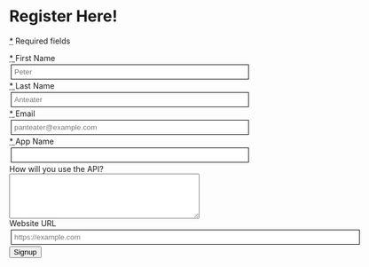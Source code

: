 # Register Here!

<style>
    input {
        border: 1px solid black;
        padding: 5px;
        margin: 3px;
    }
</style>
<p class="required-fields">
<abbr title="Required" class="required"><span >*</span></abbr> Required fields</p>
<form id="register_form">
    <div class="form-group">
        <label class="col-sm-4 control-label" for="user_first_name">
            <abbr title="Required" class="required">
                <span class="abbr-required">*</span>
            </abbr> 
            First Name
        </label>
        <div class="col-sm-5">
            <input class="form-control" id="user_first_name" name="user[first_name]" size="50" type="text" placeholder="Peter" required>
        </div>
    </div>
    <div class="form-group">
        <label class="col-sm-4 control-label" for="user_last_name">
            <abbr title="Required" class="required">
                <span class="abbr-required">*</span>
            </abbr> 
            Last Name
        </label>
        <div class="col-sm-5">
            <input class="form-control" id="user_last_name" name="user[last_name]" size="50" type="text" placeholder="Anteater" required>
        </div>
    </div>
    <div class="form-group">
        <label class="col-sm-4 control-label" for="user_email">
            <abbr title="Required" class="required">
                <span class="abbr-required">*</span>
            </abbr>
             Email
        </label>
        <div class="col-sm-5">
            <input class="form-control" id="user_email" name="user[email]" size="50" type="email" placeholder="panteater@example.com" required>
        </div>
    </div>
    <div class="form-group">
        <label class="col-sm-4 control-label" for="user_app_name">
            <abbr title="Required" class="required">
                <span class="abbr-required">*</span>
            </abbr>
            App Name
        </label>
        <div class="col-sm-5">
            <input class="form-control" id="user_app_name" name="user[app_name]" size="50" type="text" required>
        </div>
    </div>
    <div class="form-group">
        <label class="col-sm-4 control-label" for="user_app_description">How will you use the API?<br></label>
        <div class="col-sm-5">
            <textarea class="form-control" cols="40" id="user_app_description" name="user[app_description]" rows="5"></textarea>
        </div>
    </div>
    <div class="form-group">
        <label class="col-sm-4 control-label" for="user_web_url">
             Website URL
        </label>
        <div class="col-sm-5">
            <input class="form-control" id="user_web_url" name="user[web_url]" size="75" type="url" placeholder="https://example.com">
        </div>
    </div>
    <input type="hidden" name="user[terms_and_conditions]" value="1">
    <div class="form-group">
        <div class="col-sm-offset-4 col-sm-8">
            <input type="hidden" name="user[registration_source]" value="web">
            <button type="submit" class="btn btn-lg btn-primary" data-loading-text="Loading...">Signup</button>
        </div>
    </div>
</form>

